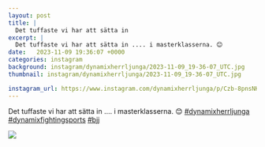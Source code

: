 ```yaml
---
layout: post
title: |
  Det tuffaste vi har att sätta in 
excerpt: |
  Det tuffaste vi har att sätta in .... i masterklasserna. 😊   
date:   2023-11-09 19:36:07 +0000
categories: instagram
background: instagram/dynamixherrljunga/2023-11-09_19-36-07_UTC.jpg
thumbnail: instagram/dynamixherrljunga/2023-11-09_19-36-07_UTC.jpg

instagram_url: https://www.instagram.com/dynamixherrljunga/p/Czb-8pnsNKb
---
```

Det tuffaste vi har att sätta in .... i masterklasserna. 😊 [#dynamixherrljunga](https://www.instagram.com/explore/tags/dynamixherrljunga/) [#dynamixfightingsports](https://www.instagram.com/explore/tags/dynamixfightingsports/) [#bjj](https://www.instagram.com/explore/tags/bjj/)



<img src='{{ site.baseurl }}/instagram/dynamixherrljunga/2023-11-09_19-36-07_UTC.jpg' class='img-fluid' />
